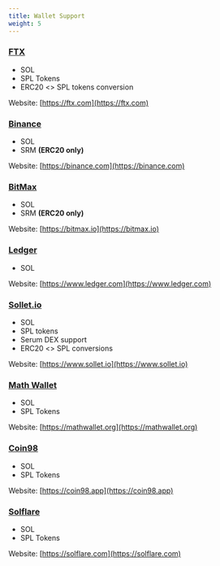 ```yaml
---
title: Wallet Support
weight: 5
---
```


### [FTX](https://ftx.com)

- SOL
- SPL Tokens
- ERC20 <> SPL tokens conversion

Website: [https://ftx.com](https://ftx.com)

### [Binance](https://binance.com)

- SOL
- SRM **(ERC20 only)**

Website: [https://binance.com](https://binance.com)

### [BitMax](https://bitmax.io)

- SOL
- SRM **(ERC20 only)**

Website: [https://bitmax.io](https://bitmax.io)

### [Ledger](https://www.ledger.com)

- SOL

Website: [https://www.ledger.com](https://www.ledger.com)

### [Sollet.io](https://www.sollet.io)

- SOL
- SPL tokens
- Serum DEX support
- ERC20 <> SPL conversions

Website: [https://www.sollet.io](https://www.sollet.io)

### [Math Wallet](https://mathwallet.org)

- SOL
- SPL Tokens

Website: [https://mathwallet.org](https://mathwallet.org)

### [Coin98](https://coin98.app)

- SOL
- SPL Tokens

Website: [https://coin98.app](https://coin98.app)

### [Solflare](https://solflare.com)

- SOL
- SPL Tokens

Website: [https://solflare.com](https://solflare.com)
